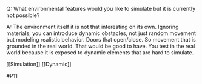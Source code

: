Q: What environmental features would you like to simulate but it is currently not possible?

A: The environment itself it is not that interesting on its own. Ignoring materials, you can introduce dynamic obstacles, not just random movement but modeling realistic behavior. Doors that open/close. So movement that is grounded in the real world. That would be good to have. You test in the real world because it is exposed to dynamic elements that are hard to simulate.

[[Simulation]]
[[Dynamic]]

#P11 